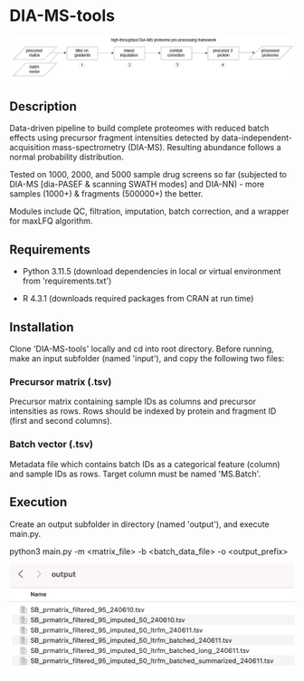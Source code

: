 # DIA-MS-tools

![output directory](https://github.com/BasuShaon/DIA-MS-tools/blob/main/docs/pipe.png)

## Description

Data-driven pipeline to build complete proteomes with reduced batch effects using precursor fragment intensities detected by data-independent-acquisition mass-spectrometry (DIA-MS). Resulting abundance follows a normal probability distribution. 

Tested on 1000, 2000, and 5000 sample drug screens so far (subjected to DIA-MS [dia-PASEF & scanning SWATH modes] and DIA-NN) - more samples (1000+) & fragments (500000+) the better.

Modules include QC, filtration, imputation, batch correction, and a wrapper for maxLFQ algorithm.

## Requirements

- Python 3.11.5 (download dependencies in local or virtual environment from 'requirements.txt') 

- R 4.3.1 (downloads required packages from CRAN at run time)

## Installation 

Clone 'DIA-MS-tools' locally and cd into root directory. Before running, make an input subfolder (named 'input'), and copy the following two files:

### Precursor matrix (.tsv)

Precursor matrix containing sample IDs as columns and precursor intensities as rows. Rows should be indexed by protein and fragment ID (first and second columns). 

### Batch vector (.tsv)

Metadata file which contains batch IDs as a categorical feature (column) and sample IDs as rows. Target column must be named 'MS.Batch'.

## Execution

Create an output subfolder in directory (named 'output'), and execute main.py.

python3 main.py -m <matrix_file> -b <batch_data_file> -o <output_prefix>

![output directory](https://github.com/BasuShaon/DIA-MS-tools/blob/main/docs/screen.png)

